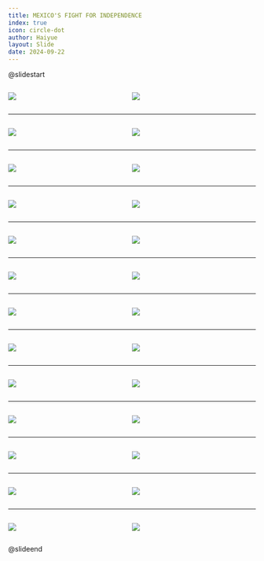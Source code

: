 ```yaml
---
title: MEXICO'S FIGHT FOR INDEPENDENCE
index: true
icon: circle-dot
author: Haiyue
layout: Slide
date: 2024-09-22
---
```

 
@slidestart

<div style="display:flex">
<div style="flex:1">

![](https://raw.githubusercontent.com/yclord/reading/refs/heads/master/english/Level-V/MEXICO'S%20FIGHT%20FOR%20INDEPENDENCE/001.webp)
</div>
<div style="flex:1">

![](https://raw.githubusercontent.com/yclord/reading/refs/heads/master/english/Level-V/MEXICO'S%20FIGHT%20FOR%20INDEPENDENCE/002.webp)
</div>
</div>

---

<div style="display:flex">
<div style="flex:1">

![](https://raw.githubusercontent.com/yclord/reading/refs/heads/master/english/Level-V/MEXICO'S%20FIGHT%20FOR%20INDEPENDENCE/003.webp)
</div>
<div style="flex:1">

![](https://raw.githubusercontent.com/yclord/reading/refs/heads/master/english/Level-V/MEXICO'S%20FIGHT%20FOR%20INDEPENDENCE/004.webp)
</div>
</div>

---

<div style="display:flex">
<div style="flex:1">

![](https://raw.githubusercontent.com/yclord/reading/refs/heads/master/english/Level-V/MEXICO'S%20FIGHT%20FOR%20INDEPENDENCE/005.webp)
</div>
<div style="flex:1">

![](https://raw.githubusercontent.com/yclord/reading/refs/heads/master/english/Level-V/MEXICO'S%20FIGHT%20FOR%20INDEPENDENCE/006.webp)
</div>
</div>

---

<div style="display:flex">
<div style="flex:1">

![](https://raw.githubusercontent.com/yclord/reading/refs/heads/master/english/Level-V/MEXICO'S%20FIGHT%20FOR%20INDEPENDENCE/007.webp)
</div>
<div style="flex:1">

![](https://raw.githubusercontent.com/yclord/reading/refs/heads/master/english/Level-V/MEXICO'S%20FIGHT%20FOR%20INDEPENDENCE/008.webp)
</div>
</div>

---

<div style="display:flex">
<div style="flex:1">

![](https://raw.githubusercontent.com/yclord/reading/refs/heads/master/english/Level-V/MEXICO'S%20FIGHT%20FOR%20INDEPENDENCE/009.webp)
</div>
<div style="flex:1">

![](https://raw.githubusercontent.com/yclord/reading/refs/heads/master/english/Level-V/MEXICO'S%20FIGHT%20FOR%20INDEPENDENCE/010.webp)
</div>
</div>

---

<div style="display:flex">
<div style="flex:1">

![](https://raw.githubusercontent.com/yclord/reading/refs/heads/master/english/Level-V/MEXICO'S%20FIGHT%20FOR%20INDEPENDENCE/011.webp)
</div>
<div style="flex:1">

![](https://raw.githubusercontent.com/yclord/reading/refs/heads/master/english/Level-V/MEXICO'S%20FIGHT%20FOR%20INDEPENDENCE/012.webp)
</div>
</div>

---

<div style="display:flex">
<div style="flex:1">

![](https://raw.githubusercontent.com/yclord/reading/refs/heads/master/english/Level-V/MEXICO'S%20FIGHT%20FOR%20INDEPENDENCE/013.webp)
</div>
<div style="flex:1">

![](https://raw.githubusercontent.com/yclord/reading/refs/heads/master/english/Level-V/MEXICO'S%20FIGHT%20FOR%20INDEPENDENCE/014.webp)
</div>
</div>

---

<div style="display:flex">
<div style="flex:1">

![](https://raw.githubusercontent.com/yclord/reading/refs/heads/master/english/Level-V/MEXICO'S%20FIGHT%20FOR%20INDEPENDENCE/015.webp)
</div>
<div style="flex:1">

![](https://raw.githubusercontent.com/yclord/reading/refs/heads/master/english/Level-V/MEXICO'S%20FIGHT%20FOR%20INDEPENDENCE/016.webp)
</div>
</div>

---

<div style="display:flex">
<div style="flex:1">

![](https://raw.githubusercontent.com/yclord/reading/refs/heads/master/english/Level-V/MEXICO'S%20FIGHT%20FOR%20INDEPENDENCE/017.webp)
</div>
<div style="flex:1">

![](https://raw.githubusercontent.com/yclord/reading/refs/heads/master/english/Level-V/MEXICO'S%20FIGHT%20FOR%20INDEPENDENCE/018.webp)
</div>
</div>

---

<div style="display:flex">
<div style="flex:1">

![](https://raw.githubusercontent.com/yclord/reading/refs/heads/master/english/Level-V/MEXICO'S%20FIGHT%20FOR%20INDEPENDENCE/019.webp)
</div>
<div style="flex:1">

![](https://raw.githubusercontent.com/yclord/reading/refs/heads/master/english/Level-V/MEXICO'S%20FIGHT%20FOR%20INDEPENDENCE/020.webp)
</div>
</div>

---

<div style="display:flex">
<div style="flex:1">

![](https://raw.githubusercontent.com/yclord/reading/refs/heads/master/english/Level-V/MEXICO'S%20FIGHT%20FOR%20INDEPENDENCE/021.webp)
</div>
<div style="flex:1">

![](https://raw.githubusercontent.com/yclord/reading/refs/heads/master/english/Level-V/MEXICO'S%20FIGHT%20FOR%20INDEPENDENCE/022.webp)
</div>
</div>

---

<div style="display:flex">
<div style="flex:1">

![](https://raw.githubusercontent.com/yclord/reading/refs/heads/master/english/Level-V/MEXICO'S%20FIGHT%20FOR%20INDEPENDENCE/023.webp)
</div>
<div style="flex:1">

![](https://raw.githubusercontent.com/yclord/reading/refs/heads/master/english/Level-V/MEXICO'S%20FIGHT%20FOR%20INDEPENDENCE/024.webp)
</div>
</div>

---

<div style="display:flex">
<div style="flex:1">

![](https://raw.githubusercontent.com/yclord/reading/refs/heads/master/english/Level-V/MEXICO'S%20FIGHT%20FOR%20INDEPENDENCE/025.webp)
</div>
<div style="flex:1">

![](https://raw.githubusercontent.com/yclord/reading/refs/heads/master/english/Level-V/MEXICO'S%20FIGHT%20FOR%20INDEPENDENCE/026.webp)
</div>
</div>

@slideend
